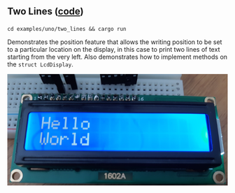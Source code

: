 ## Two Lines ([code](src/main.rs))

`cd examples/uno/two_lines && cargo run`

Demonstrates the position feature that allows the writing position to be set to a particular location on 
the display, in this case to print two lines of text starting from the very left. Also demonstrates how to implement
methods on the `struct LcdDisplay`.

![Position Example Gif](/media/uno/two_lines_example.png)